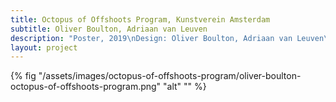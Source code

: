 ```yaml
---
title: Octopus of Offshoots Program, Kunstverein Amsterdam
subtitle: Oliver Boulton, Adriaan van Leuven
description: "Poster, 2019\nDesign: Oliver Boulton, Adriaan van Leuven\nDigital, 297 x 420mm"
layout: project
---
```


{% fig "/assets/images/octopus-of-offshoots-program/oliver-boulton-octopus-of-offshoots-program.png" "alt" "" %}